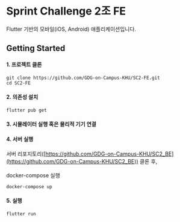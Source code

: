 # Sprint Challenge 2조 FE

Flutter 기반의 모바일(iOS, Android) 애플리케이션입니다.

## Getting Started

#### 1. 프로젝트 클론
```console
git clone https://github.com/GDG-on-Campus-KHU/SC2-FE.git
cd SC2-FE
```

#### 2. 의존성 설치
```console
flutter pub get
```

#### 3. 시뮬레이터 실행 혹은 물리적 기기 연결


#### 4. 서버 실행

서버 리포지토리([https://github.com/GDG-on-Campus-KHU/SC2_BE](https://github.com/GDG-on-Campus-KHU/SC2_BE)) 클론 후,<br>
<br>
docker-compose 실행
```console
docker-compose up
```

#### 5. 실행
```console
flutter run
```

